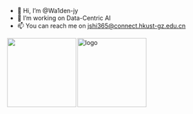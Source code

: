 - 👋 Hi, I’m @Wa1den-jy
- 👀 I’m working on Data-Centric AI
- 📫 You can reach me on <u>jshi365@connect.hkust-gz.edu.cn</u>

<img align="left" height="160px" src="https://github-readme-stats.vercel.app/api?username=Walden&show_icons=true&theme=dracula" />

<img src="https://github-profile-trophy.vercel.app/?username=Wa1den&theme=flat&column=7" alt="logo" height="160" align="middle" style="margin: auto; margin-bottom: 22px;" />

<!---
Wa1den/Wa1den is a ✨ special ✨ repository because its `README.md` (this file) appears on your GitHub profile.
You can click the Preview link to take a look at your changes.
--->
